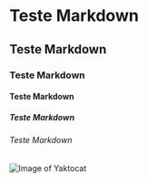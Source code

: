 # Teste Markdown
## Teste Markdown
### Teste Markdown
#### Teste Markdown
##### Teste Markdown
###### Teste Markdown

![Image of Yaktocat](https://octodex.github.com/images/yaktocat.png)
